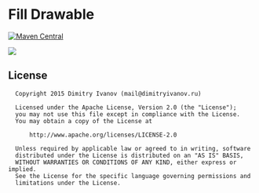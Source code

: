 # Fill Drawable

[![Maven Central](https://img.shields.io/maven-central/v/ru.noties/filldrawable.svg)](http://search.maven.org/#search|ga|1|g%3A%22ru.noties%22%20AND%20a%3A%22filldrawable%22)

![](https://raw.githubusercontent.com/noties/FillDrawable/master/fill_drawable.gif)

## License

```
  Copyright 2015 Dimitry Ivanov (mail@dimitryivanov.ru)

  Licensed under the Apache License, Version 2.0 (the "License");
  you may not use this file except in compliance with the License.
  You may obtain a copy of the License at

      http://www.apache.org/licenses/LICENSE-2.0

  Unless required by applicable law or agreed to in writing, software
  distributed under the License is distributed on an "AS IS" BASIS,
  WITHOUT WARRANTIES OR CONDITIONS OF ANY KIND, either express or implied.
  See the License for the specific language governing permissions and
  limitations under the License.
```